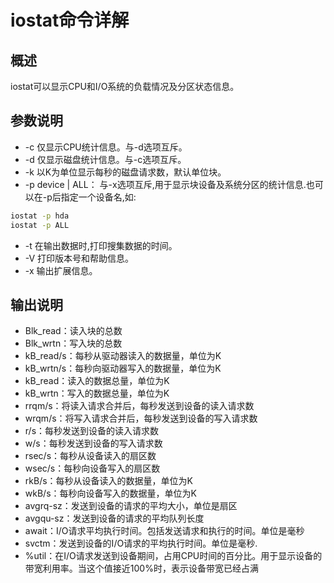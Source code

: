# iostat命令详解
## 概述
iostat可以显示CPU和I/O系统的负载情况及分区状态信息。
## 参数说明
* -c 仅显示CPU统计信息。与-d选项互斥。
* -d 仅显示磁盘统计信息。与-c选项互斥。
* -k 以K为单位显示每秒的磁盘请求数，默认单位块。
* -p device | ALL： 与-x选项互斥,用于显示块设备及系统分区的统计信息.也可以在-p后指定一个设备名,如:
```sh
iostat -p hda
iostat -p ALL
```
* -t 在输出数据时,打印搜集数据的时间。
* -V 打印版本号和帮助信息。
* -x 输出扩展信息。

## 输出说明
* Blk_read：读入块的总数
* Blk_wrtn：写入块的总数
* kB_read/s：每秒从驱动器读入的数据量，单位为K
* kB_wrtn/s：每秒向驱动器写入的数据量，单位为K
* kB_read：读入的数据总量，单位为K
* kB_wrtn：写入的数据总量，单位为K
* rrqm/s：将读入请求合并后，每秒发送到设备的读入请求数
* wrqm/s：将写入请求合并后，每秒发送到设备的写入请求数
* r/s：每秒发送到设备的读入请求数
* w/s：每秒发送到设备的写入请求数
* rsec/s：每秒从设备读入的扇区数
* wsec/s：每秒向设备写入的扇区数
* rkB/s：每秒从设备读入的数据量，单位为K
* wkB/s：每秒向设备写入的数据量，单位为K
* avgrq-sz：发送到设备的请求的平均大小，单位是扇区
* avgqu-sz：发送到设备的请求的平均队列长度
* await：I/O请求平均执行时间。包括发送请求和执行的时间。单位是毫秒
* svctm：发送到设备的I/O请求的平均执行时间。单位是毫秒.
* %util：在I/O请求发送到设备期间，占用CPU时间的百分比。用于显示设备的带宽利用率。当这个值接近100%时，表示设备带宽已经占满


